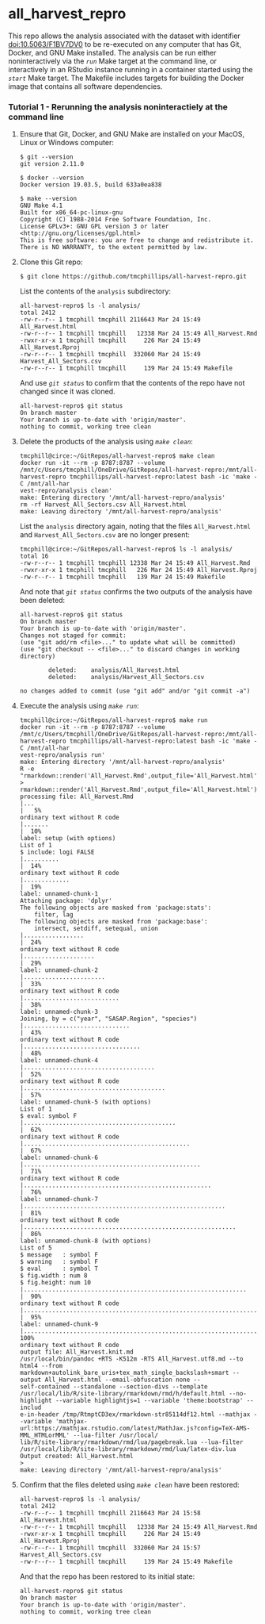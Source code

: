 # all_harvest_repro

This repo allows the analysis associated with the dataset with identifier [doi:10.5063/F1BV7DV0](https://knb.ecoinformatics.org/view/doi:10.5063/F1BV7DV0) to be re-executed on any computer that has Git, Docker, and GNU Make installed. The analysis can be run either noninteractively via the *`run`* Make target at the command line, or interactively in an RStudio instance running in a container started using the *`start`* Make target. The Makefile includes targets for building the Docker image that contains all software dependencies.

### Tutorial 1 - Rerunning the analysis noninteractiely at the command line

1. Ensure that Git, Docker, and GNU Make are installed on your MacOS, Linux or Windows computer:

	```
	$ git --version
	git version 2.11.0

	$ docker --version
	Docker version 19.03.5, build 633a0ea838

	$ make --version
	GNU Make 4.1
	Built for x86_64-pc-linux-gnu
	Copyright (C) 1988-2014 Free Software Foundation, Inc.
	License GPLv3+: GNU GPL version 3 or later <http://gnu.org/licenses/gpl.html>
	This is free software: you are free to change and redistribute it.
	There is NO WARRANTY, to the extent permitted by law.
	```

2. Clone this Git repo:

	```
	$ git clone https://github.com/tmcphillips/all-harvest-repro.git
	```

	List the contents of the `analysis` subdirectory:

	```
	all-harvest-repro$ ls -l analysis/
	total 2412
	-rw-r--r-- 1 tmcphill tmcphill 2116643 Mar 24 15:49 All_Harvest.html
	-rw-r--r-- 1 tmcphill tmcphill   12338 Mar 24 15:49 All_Harvest.Rmd
	-rwxr-xr-x 1 tmcphill tmcphill     226 Mar 24 15:49 All_Harvest.Rproj
	-rw-r--r-- 1 tmcphill tmcphill  332060 Mar 24 15:49 Harvest_All_Sectors.csv
	-rw-r--r-- 1 tmcphill tmcphill     139 Mar 24 15:49 Makefile
	```

	And use *`git status`* to confirm that the contents of the repo have not changed since it was cloned.

	```
	all-harvest-repro$ git status
	On branch master
	Your branch is up-to-date with 'origin/master'.
	nothing to commit, working tree clean
	```

3. Delete the products of the analysis using *`make clean`*:

	```
	tmcphill@circe:~/GitRepos/all-harvest-repro$ make clean
	docker run -it --rm -p 8787:8787 --volume /mnt/c/Users/tmcphill/OneDrive/GitRepos/all-harvest-repro:/mnt/all-harvest-repro tmcphillips/all-harvest-repro:latest bash -ic 'make -C /mnt/all-har
	vest-repro/analysis clean'
	make: Entering directory '/mnt/all-harvest-repro/analysis'
	rm -rf Harvest_All_Sectors.csv All_Harvest.html
	make: Leaving directory '/mnt/all-harvest-repro/analysis'
	```

	List the `analysis` directory again, noting that the files `All_Harvest.html` and `Harvest_All_Sectors.csv` are no longer present:

	```
	tmcphill@circe:~/GitRepos/all-harvest-repro$ ls -l analysis/
	total 16
	-rw-r--r-- 1 tmcphill tmcphill 12338 Mar 24 15:49 All_Harvest.Rmd
	-rwxr-xr-x 1 tmcphill tmcphill   226 Mar 24 15:49 All_Harvest.Rproj
	-rw-r--r-- 1 tmcphill tmcphill   139 Mar 24 15:49 Makefile
	```

	And note that *`git status`* confirms the two outputs of the analysis have been deleted:

	```
	all-harvest-repro$ git status
	On branch master
	Your branch is up-to-date with 'origin/master'.
	Changes not staged for commit:
	(use "git add/rm <file>..." to update what will be committed)
	(use "git checkout -- <file>..." to discard changes in working directory)

			deleted:    analysis/All_Harvest.html
			deleted:    analysis/Harvest_All_Sectors.csv

	no changes added to commit (use "git add" and/or "git commit -a")
	```

4. Execute the analysis using *`make run`*:

	```
	tmcphill@circe:~/GitRepos/all-harvest-repro$ make run
	docker run -it --rm -p 8787:8787 --volume /mnt/c/Users/tmcphill/OneDrive/GitRepos/all-harvest-repro:/mnt/all-harvest-repro tmcphillips/all-harvest-repro:latest bash -ic 'make -C /mnt/all-har
	vest-repro/analysis run'
	make: Entering directory '/mnt/all-harvest-repro/analysis'
	R -e "rmarkdown::render('All_Harvest.Rmd',output_file='All_Harvest.html')"
	> rmarkdown::render('All_Harvest.Rmd',output_file='All_Harvest.html')
	processing file: All_Harvest.Rmd
	|...                                                                   |   5%
	ordinary text without R code
	|.......                                                               |  10%
	label: setup (with options)
	List of 1
	$ include: logi FALSE
	|..........                                                            |  14%
	ordinary text without R code
	|.............                                                         |  19%
	label: unnamed-chunk-1
	Attaching package: 'dplyr'
	The following objects are masked from 'package:stats':
		filter, lag
	The following objects are masked from 'package:base':
		intersect, setdiff, setequal, union
	|.................                                                     |  24%
	ordinary text without R code
	|....................                                                  |  29%
	label: unnamed-chunk-2
	|.......................                                               |  33%
	ordinary text without R code
	|...........................                                           |  38%
	label: unnamed-chunk-3
	Joining, by = c("year", "SASAP.Region", "species")
	|..............................                                        |  43%
	ordinary text without R code
	|.................................                                     |  48%
	label: unnamed-chunk-4
	|.....................................                                 |  52%
	ordinary text without R code
	|........................................                              |  57%
	label: unnamed-chunk-5 (with options)
	List of 1
	$ eval: symbol F
	|...........................................                           |  62%
	ordinary text without R code
	|...............................................                       |  67%
	label: unnamed-chunk-6
	|..................................................                    |  71%
	ordinary text without R code
	|.....................................................                 |  76%
	label: unnamed-chunk-7
	|.........................................................             |  81%
	ordinary text without R code
	|............................................................          |  86%
	label: unnamed-chunk-8 (with options)
	List of 5
	$ message   : symbol F
	$ warning   : symbol F
	$ eval      : symbol T
	$ fig.width : num 8
	$ fig.height: num 10
	|...............................................................       |  90%
	ordinary text without R code
	|...................................................................   |  95%
	label: unnamed-chunk-9
	|......................................................................| 100%
	ordinary text without R code
	output file: All_Harvest.knit.md
	/usr/local/bin/pandoc +RTS -K512m -RTS All_Harvest.utf8.md --to html4 --from markdown+autolink_bare_uris+tex_math_single_backslash+smart --output All_Harvest.html --email-obfuscation none --
	self-contained --standalone --section-divs --template /usr/local/lib/R/site-library/rmarkdown/rmd/h/default.html --no-highlight --variable highlightjs=1 --variable 'theme:bootstrap' --includ
	e-in-header /tmp/RtmptCD3ex/rmarkdown-str85114df12.html --mathjax --variable 'mathjax-url:https://mathjax.rstudio.com/latest/MathJax.js?config=TeX-AMS-MML_HTMLorMML' --lua-filter /usr/local/
	lib/R/site-library/rmarkdown/rmd/lua/pagebreak.lua --lua-filter /usr/local/lib/R/site-library/rmarkdown/rmd/lua/latex-div.lua
	Output created: All_Harvest.html
	>
	make: Leaving directory '/mnt/all-harvest-repro/analysis'
	```

5. Confirm that the files deleted using *`make clean`* have been restored:

	```
	all-harvest-repro$ ls -l analysis/
	total 2412
	-rw-r--r-- 1 tmcphill tmcphill 2116643 Mar 24 15:58 All_Harvest.html
	-rw-r--r-- 1 tmcphill tmcphill   12338 Mar 24 15:49 All_Harvest.Rmd
	-rwxr-xr-x 1 tmcphill tmcphill     226 Mar 24 15:49 All_Harvest.Rproj
	-rw-r--r-- 1 tmcphill tmcphill  332060 Mar 24 15:57 Harvest_All_Sectors.csv
	-rw-r--r-- 1 tmcphill tmcphill     139 Mar 24 15:49 Makefile
	```

	And that the repo has been restored to its initial state:

	```
	all-harvest-repro$ git status
	On branch master
	Your branch is up-to-date with 'origin/master'.
	nothing to commit, working tree clean
	```



